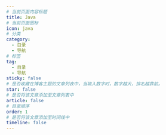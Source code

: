 ```yaml
---
# 当前页面内容标题
title: Java
# 当前页面图标
icon: java
# 分类
category:
  - 目录
  - 导航
# 标签
tag:
  - 目录
  - 导航
sticky: false
# 是否收藏在博客主题的文章列表中，当填入数字时，数字越大，排名越靠前。
star: false
# 是否将该文章添加至文章列表中
article: false
# 目录顺序
order: 1
# 是否将该文章添加至时间线中
timeline: false
---
```


 <catalog/>

<!-- ## [1. java基础](./java基础.html)

## [2. 流程控制语句](./流程控制语句.html)

## [3. 数组和算法](./数组和算法.html)

## [4. 面向对象](./面向对象.html)

## [5. 常用api](./常用api.html) -->

<!-- ## [6. 异常机制](./异常机制.html) -->

<!-- ## [7. 泛型和枚举](./泛型和枚举.html) -->

<!-- ## [8. 多线程](./多线程.html) -->

<!-- ## [9. 树](./树.html) -->

<!-- ## [10. 集合框架](./集合框架.html) -->

<!-- ## [11. IO流](./io流.html) -->

<!-- ## [12. 注解和反射](./注解和反射.html) -->

<!-- ## [13. Java网络编程](./网络编程.html) -->

<!-- ## [14. nio](./nio.html) -->

<!-- ## [15. Java正则表达式](./Java正则表达式.html) -->
